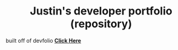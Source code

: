 <h1 align="center"> Justin's developer portfolio (repository) </h1>


built off of devfolio **[Click Here](https://github.com/AnilSeervi/Portfolio/)**


